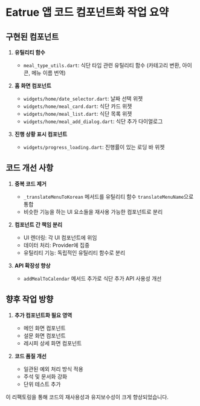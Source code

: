 # Eatrue 앱 코드 컴포넌트화 작업 요약

## 구현된 컴포넌트

1. **유틸리티 함수**
   - `meal_type_utils.dart`: 식단 타입 관련 유틸리티 함수 (카테고리 변환, 아이콘, 메뉴 이름 번역)

2. **홈 화면 컴포넌트**
   - `widgets/home/date_selector.dart`: 날짜 선택 위젯
   - `widgets/home/meal_card.dart`: 식단 카드 위젯
   - `widgets/home/meal_list.dart`: 식단 목록 위젯
   - `widgets/home/meal_add_dialog.dart`: 식단 추가 다이얼로그

3. **진행 상황 표시 컴포넌트**
   - `widgets/progress_loading.dart`: 진행률이 있는 로딩 바 위젯

## 코드 개선 사항

1. **중복 코드 제거**
   - `_translateMenuToKorean` 메서드를 유틸리티 함수 `translateMenuName`으로 통합
   - 비슷한 기능을 하는 UI 요소들을 재사용 가능한 컴포넌트로 분리

2. **컴포넌트 간 책임 분리**
   - UI 렌더링: 각 UI 컴포넌트에 위임
   - 데이터 처리: Provider에 집중
   - 유틸리티 기능: 독립적인 유틸리티 함수로 분리

3. **API 확장성 향상**
   - `addMealToCalendar` 메서드 추가로 식단 추가 API 사용성 개선

## 향후 작업 방향

1. **추가 컴포넌트화 필요 영역**
   - 메인 화면 컴포넌트
   - 설문 화면 컴포넌트
   - 레시피 상세 화면 컴포넌트

2. **코드 품질 개선**
   - 일관된 예외 처리 방식 적용
   - 주석 및 문서화 강화
   - 단위 테스트 추가

이 리팩토링을 통해 코드의 재사용성과 유지보수성이 크게 향상되었습니다. 